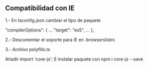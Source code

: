 ## Compatibilidad con IE

1.- En tsconfig.json cambiar el tipo de paquete

  "compilerOptions": {
    ...
    "target": "es5",
    ...
  },

2.- Descomentar el soporte para IE en .browserslistrc

3.- Archivo polyfills.ts

Añadir import 'core-js'; 
E instalar paquete con npm i core-js --save
